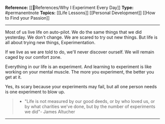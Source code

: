 
**Reference:** [[🌻References/Why I Experiment Every Day]]
**Type:** #permanentnote 
**Topics:** [[Life Lessons]] [[Personal Development]] [[How to Find your Passion]]

----
Most of us live life on auto-pilot. We do the same things that we did yesterday. We don't change. We are scared to try out new things. But life is all about trying new things, Experimentation.

If we live as we are told to do, we'll never discover ourself. We will remain caged by our comfort zone. 

Everything in our life is an experiment. And learning to experiment is like working on your mental muscle. The more you experiment, the better you get at it.

Yes, its scary because your experiments may fail, but all one person needs is one experiment to blow up.

> - "Life is not measured by our good deeds, or by who loved us, or by what charities we've done, but by the number of experiments we did"- James Altucher

----

